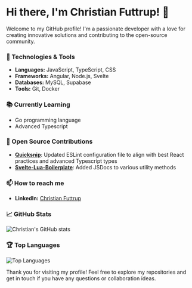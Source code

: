 # Hi there, I'm Christian Futtrup! 👋

Welcome to my GitHub profile! I'm a passionate developer with a love for creating innovative solutions and contributing to the open-source community.

### 🔧 Technologies & Tools
- **Languages:** JavaScript, TypeScript, CSS
- **Frameworks:** Angular, Node.js, Svelte
- **Databases:** MySQL, Supabase
- **Tools:** Git, Docker

### 📚 Currently Learning
- Go programming language
- Advanced Typescript

### 🌱 Open Source Contributions
- [**Quicksnip**](https://github.com/dostonnabotov/quicksnip): Updated ESLint configuration file to align with best React practices and advanced Typescript types
- [**Svelte-Lua-Boilerplate**](https://github.com/project-error/svelte-lua-boilerplate): Added JSDocs to various utility methods

### 📫 How to reach me
- **LinkedIn:** [Christian Futtrup](https://www.linkedin.com/in/futtrup/)

### 📈 GitHub Stats
![Christian's GitHub stats](https://github-readme-stats.vercel.app/api?username=christianfuttrup&show_icons=true&theme=radical)

### 🏆 Top Languages
![Top Languages](https://github-readme-stats.vercel.app/api/top-langs/?username=christianfuttrup&layout=compact&theme=radical)

Thank you for visiting my profile! Feel free to explore my repositories and get in touch if you have any questions or collaboration ideas.
